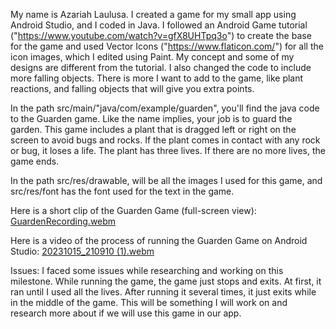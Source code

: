 My name is Azariah Laulusa. I created a game for my small app using Android Studio, and I coded in Java. I followed an Android Game tutorial ("https://www.youtube.com/watch?v=gfX8UHTpq3o") to create the base for the game and used Vector Icons ("https://www.flaticon.com/") for all the icon images, which I edited using Paint. My concept and some of my designs are different from the tutorial. I also changed the code to include more falling objects. There is more I want to add to the game, like plant reactions, and falling objects that will give you extra points.

In the path src/main/"java/com/example/guarden", you'll find the java code to the Guarden game. Like the name implies, your job is to guard the garden. This game includes a plant that is dragged left or right on the screen to avoid bugs and rocks. If the plant comes in contact with any rock or bug, it loses a life. The plant has three lives. If there are no more lives, the game ends.

In the path src/res/drawable, will be all the images I used for this game, and src/res/font has the font used for the text in the game.

Here is a short clip of the Guarden Game (full-screen view): [GuardenRecording.webm](https://github.com/SCCapstone/research-AzariahLaulusa7/assets/122847570/c3b32b4d-168a-4785-80c0-233c49ba4a69)

Here is a video of the process of running the Guarden Game on Android Studio: [20231015_210910 (1).webm](https://github.com/SCCapstone/research-AzariahLaulusa7/assets/122847570/27feb292-d903-4297-a6f5-8616039084a8)

Issues: I faced some issues while researching and working on this milestone. While running the game, the game just stops and exits. At first, it ran until I used all the lives. After running it several times, it just exits while in the middle of the game. This will be something I will work on and research more about if we will use this game in our app.
